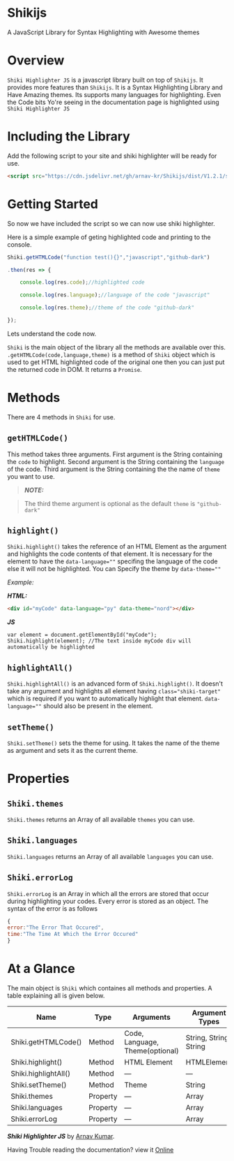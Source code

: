 # Shikijs
A JavaScript Library for Syntax Highlighting with Awesome themes

# Overview
`Shiki Highlighter JS` is a javascript library built on top of `Shikijs`. It provides more features than `Shikijs`. It is a Syntax Highlighting Library and Have Amazing themes. Its supports many languages for highlighting. Even the Code bits Yo're seeing in the documentation page is highlighted using `Shiki Highlighter JS`

# Including the Library
Add the following script to your site and shiki highlighter will be ready for use. 
```html
<script src="https://cdn.jsdelivr.net/gh/arnav-kr/Shikijs/dist/V1.2.1/shikiHighlighter.min.js"></script>
```


# Getting Started
So now we have included the script so we can now use shiki highlighter.

Here is a simple example of geting highlighted code and printing to the console.
```javascript
Shiki.getHTMLCode("function test(){}","javascript","github-dark")

.then(res => {

    console.log(res.code);//highlighted code

    console.log(res.language);//language of the code "javascript"

    console.log(res.theme);//theme of the code "github-dark"

});
``` 

Lets understand the code now.

`Shiki` is the main object of the library all the methods are available over this.
`.getHTMLCode(code,language,theme)` is a method of `Shiki` object which is used to get HTML highlighted code of the original one then you can just put the returned code in DOM. It returns a `Promise`.

# Methods

There are 4 methods in `Shiki` for use.

## `getHTMLCode()`

This method takes three arguments.
First argument is the String containing the `code` to highlight.
Second argument is the String containing the `language` of the code.
Third argument is the String containing the the name of `theme` you want to use.


> **_NOTE:_**

> The third theme argument is optional as the default `theme` is `"github-dark"`


## `highlight()`

`Shiki.highlight()` takes the reference of an HTML Element as the argument and highlights the code contents of that element. It is necessary for the element to have the `data-language=""` specifing the language of the code else it will not be highlighted. You can Specify the theme by `data-theme=""`


_Example:_


**_HTML:_**
```html
<div id="myCode" data-language="py" data-theme="nord"></div>
```

**_JS_**
```javscript
var element = document.getElementById("myCode");
Shiki.highlight(element); //The text inside myCode div will automatically be highlighted
```


## `highlightAll()`

`Shiki.highlightAll()` is an advanced form of `Shiki.highlight()`. It doesn't take any argument and highlights all element having `class="shiki-target"` which is required if you want to automatically highlight that element. `data-language=""` should also be present in the element.

## `setTheme()`

`Shiki.setTheme()` sets the theme for using. It takes the name of the theme as argument and sets it as the current theme.

# Properties

## `Shiki.themes`

`Shiki.themes` returns an Array of all available `themes` you can use.

## `Shiki.languages`

`Shiki.languages` returns an Array of all available `languages` you can use.

## `Shiki.errorLog`

`Shiki.errorLog` is an Array in which all the errors are stored that occur during highlighting your codes. Every error is stored as an object. The syntax of the error is as follows

```javascript
{
error:"The Error That Occured",
time:"The Time At Which the Error Occured"
}
```

# At a Glance

The main object is `Shiki` which containes all methods and properties.
A table explaining all is given below.


| Name	| Type | Arguments| Argument Types | Return Type |
| --- | --- | --- | --- | --- |
| Shiki.getHTMLCode() | Method | Code, Language, Theme(optional) | String, String, String | new Promise() |
| Shiki.highlight() | Method | HTML Element | HTMLElement | null |
| Shiki.highlightAll() | Method | — | — | — |
| Shiki.setTheme() | Method | Theme | String | — |
| Shiki.themes | Property | — | Array | — |
| Shiki.languages | Property | — | Array | — |
| Shiki.errorLog | Property | — | Array | — |


_**Shiki Highlighter JS**_ by [Arnav Kumar](https://github/com/arnav-kr).

Having Trouble reading the documentation? view it [Online](javascript:void(0))


